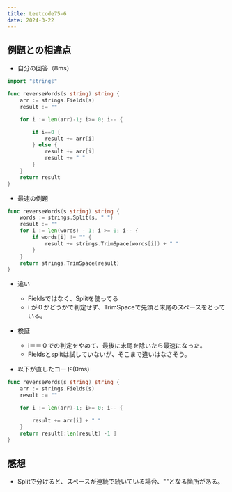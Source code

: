 ```yaml
---
title: Leetcode75-6
date: 2024-3-22
---
```


## 例題との相違点

+ 自分の回答（8ms）

```go
import "strings"

func reverseWords(s string) string {
    arr := strings.Fields(s)
    result := ""

    for i := len(arr)-1; i>= 0; i-- {

        if i==0 {
            result += arr[i]
        } else {
            result += arr[i]
            result += " "
        }
    }
    return result
}
```

+ 最速の例題

```go
func reverseWords(s string) string {
    words := strings.Split(s, " ")
	result := ""
	for i := len(words) - 1; i >= 0; i-- {
		if words[i] != "" {
			result += strings.TrimSpace(words[i]) + " "
		}
	}
	return strings.TrimSpace(result)
}
```

+ 違い
  + Fieldsではなく、Splitを使ってる
  + i が０かどうかで判定せず、TrimSpaceで先頭と末尾のスペースをとっている。

+ 検証
  + i＝＝０での判定をやめて、最後に末尾を除いたら最速になった。
  + Fieldsとsplitは試していないが、そこまで違いはなさそう。

+ 以下が直したコード(0ms)
  
```go
func reverseWords(s string) string {
    arr := strings.Fields(s)
    result := ""

    for i := len(arr)-1; i>= 0; i-- {

        result += arr[i] + " "
    }
    return result[:len(result) -1 ]
}
```

## 感想

+ Splitで分けると、スペースが連続で続いている場合、""となる箇所がある。
